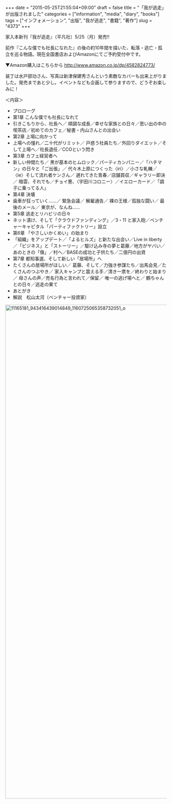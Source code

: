 +++
date = "2015-05-25T21:55:04+09:00"
draft = false
title = "「我が逃走」が出版されました"
categories = ["information", "media", "diary", "books"]
tags = ["インフォメーション", "出版", "我が逃走", "書籍", "著作"]
slug = "4373"
+++

家入本新刊『我が逃走』（平凡社）5/25（月）発売!!

前作『こんな僕でも社長になれた』の後の約10年間を描いた、転落・逃亡・孤立を巡る物語。現在全国書店およびAmazonにてご予約受付中です。

▼Amazon購入はこちらから
<a href="http://www.amazon.co.jp/dp/4582824773/" target="_blank">http://www.amazon.co.jp/dp/4582824773/</a>

装丁は水戸部功さん、写真は新津保建秀さんという素敵なカバーも出来上がりました。発売まであと少し。イベントなども企画して参りますので、どうぞお楽しみに！

＜内容＞

<ul>
<li>プロローグ</li>
<li>第1章 こんな僕でも社長になれて</li>
<li>引きこもりから、社長へ／ 順調な成長／幸せな家族との日々／思い出の中の喫茶店／初めてのカフェ／秘書・内山さんとの出会い</li>
<li>第2章 上場に向かって</li>
<li>上場への憧れ／二十代がリミット／ 戸惑う社員たち／外回りダイエット／そして上場へ／社長退任／CCOという閃き</li>
<li>第3章 カフェ経営者へ</li>
<li>新しい仲間たち／ 黒が基本のヒムロック／パーティカンパニー／「ハチマン」の日々と「ご出張」／ 代々木上原につくった〈iri〉／小さな軋轢／〈ie〉そして流れ者ケンさん／ 遅れてきた青春／店舗買収／ギャラリー即決／ 暗雲、それでも／チョイ悪、〈宇田川コロニー〉／イエローカード／「調子に乗ってる人」</li>
<li>第4章 決壊</li>
<li>歯車が狂っていく……／ 緊急会議／ 解雇通告／ 裸の王様／孤独な闘い／ 最後のメール／ 東京が、なんね……</li>
<li>第5章 逃走とリハビリの日々</li>
<li>ネット漬け、そして「クラウドファンディング」／3・11 と家入砲／ベンチャーキャピタル「パーティファクトリー」設立</li>
<li>第6章 「やさしいかくめい」の始まり</li>
<li>「組織」をアップデート／「よるヒルズ」と新たな出会い／Live in liberty ／「ビジネス」と「ストーリー」／駆け込み寺の夢と葛藤／地方がヤバい／ あのときの「傷」／村へ／BASEの成功と子供たち／二億円の出資</li>
<li>第7章 都知事選、そして新しい「居場所」へ</li>
<li>たくさんの居場所がほしい／ 葛藤、そして／力強き参謀たち／出馬会見／たくさんのつぶやき／ 家入キャンプと震える手／清き一票を／終わりと始まり／ 母さんの声／売名行為と言われて／保留／ 唯一の逃げ場へと／ 鶴ちゃんとの日々／逃走の果て</li>
<li>あとがき</li>
<li>解説　松山太河（ベンチャー投資家）</li>
</ul>

<a href="/images/2015/09/11165181_943416439014849_1160725065358732051_o.jpg"><img src="/images/2015/09/11165181_943416439014849_1160725065358732051_o.jpg" alt="11165181_943416439014849_1160725065358732051_o" width="2048" height="1536" class="alignnone size-full wp-image-4392" /></a>
